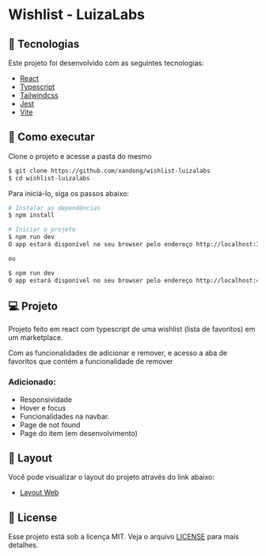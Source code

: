 # Wishlist - LuizaLabs

## 🧪 Tecnologias

Este projeto foi desenvolvido com as seguintes tecnologias:

- [React](https://pt-br.reactjs.org/)
- [Typescript](https://www.typescriptlang.org/)
- [Tailwindcss](https://tailwindcss.com/)
- [Jest](https://jestjs.io/pt-BR/)
- [Vite](https://vitejs.dev/)

## 🚀 Como executar

Clone o projeto e acesse a pasta do mesmo

```bash
$ git clone https://github.com/xandong/wishlist-luizalabs
$ cd wishlist-luizalabs
```
Para iniciá-lo, siga os passos abaixo:
```bash
# Instalar as dependências
$ npm install

# Iniciar o projeto
$ npm run dev
O app estará disponível no seu browser pelo endereço http://localhost:3000.

ou

$ npm run dev
O app estará disponível no seu browser pelo endereço http://localhost:4173.
```

## 💻 Projeto

Projeto feito em react com typescript de uma wishlist (lista de favoritos) em um marketplace. 

Com as funcionalidades de adicionar e remover, e acesso a aba de favoritos que contém a funcionalidade de remover

### Adicionado: 
- Responsividade
- Hover e focus
- Funcionalidades na navbar.
- Page de not found
- Page do item (em desenvolvimento)

## 🔖 Layout

Você pode visualizar o layout do projeto através do link abaixo:

- [Layout Web](https://prnt.sc/-khkv0NjPGWr) 

## 📝 License

Esse projeto está sob a licença MIT. Veja o arquivo [LICENSE](LICENSE.md) para mais detalhes.
